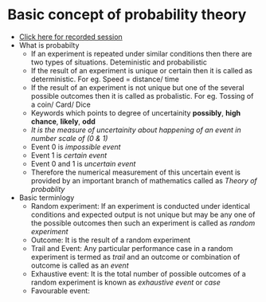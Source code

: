 # Basic concept of probability theory

- [Click here for recorded session](https://cciitpatna-my.sharepoint.com/:v:/r/personal/emc5103_iitp_ac_in/Documents/Recordings/EMC%205103%20-%20Lecture%20Room-20250830_163359-Meeting%20Recording.mp4?csf=1&web=1&e=6bjkRg&nav=eyJyZWZlcnJhbEluZm8iOnsicmVmZXJyYWxBcHAiOiJTdHJlYW1XZWJBcHAiLCJyZWZlcnJhbFZpZXciOiJTaGFyZURpYWxvZy1MaW5rIiwicmVmZXJyYWxBcHBQbGF0Zm9ybSI6IldlYiIsInJlZmVycmFsTW9kZSI6InZpZXcifX0%3D)
- What is probabilty
  - If an experiment is repeated under similar conditions then there are two types of situations. Deteministic and probabilistic
  - If the result of an experiment is unique or certain then it is called as deterministic. For eg. Speed =  distance/ time
  - If the result of an experiment is not unique but one of the several possible outcomes then it is called as probalistic. For eg. Tossing of a coin/ Card/ Dice
  - Keywords which points to degree of uncertainity __possibly__, __high chance__, __likely__, __odd__
  - _It is the measure of uncertainity about happening of an event in number scale of (0 & 1)_
  - Event 0 is _impossible event_
  - Event 1 is _certain event_
  - Event 0 and 1 is _uncertain event_
  - Therefore the numerical measurement of this uncertain event is provided by an important branch of mathematics called as _Theory of probablity_
- Basic terminlogy
  - Random experiment: If an experiment is conducted under identical conditions and expected output is not unique but may be any one of the possible outcomes then such an experiment is called as _random experiment_
  - Outcome: It is the result of a random experiment
  - Trail and Event: Any particular performance case in a random experiment is termed as _trail_ and an outcome or combination of outcome is called as an _event_
  - Exhaustive event: It is the total number of possible outcomes of a random experiment is known as _exhaustive event_ or _case_
  - Favourable event: 